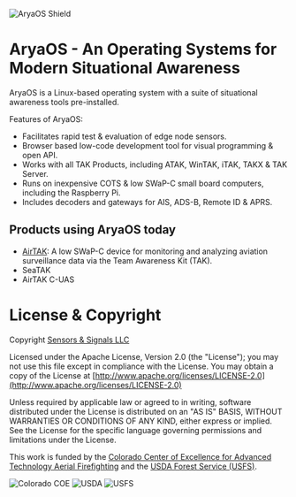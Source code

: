 ![AryaOS Shield](https://aryaos.readthedocs.io/en/latest/media/aryaos_logo-25p.png)

# AryaOS - An Operating Systems for Modern Situational Awareness

AryaOS is a Linux-based operating system with a suite of situational awareness tools pre-installed. 

Features of AryaOS:

* Facilitates rapid test & evaluation of edge node sensors.
* Browser based low-code development tool for visual programming & open API.
* Works with all TAK Products, including ATAK, WinTAK, iTAK, TAKX & TAK Server.
* Runs on inexpensive COTS & low SWaP-C small board computers, including the Raspberry Pi.
* Includes decoders and gateways for AIS, ADS-B, Remote ID & APRS.

## Products using AryaOS today

* [AirTAK](https://www.snstac.com/airtak): A low SWaP-C device for monitoring and analyzing aviation surveillance data via the Team Awareness Kit (TAK).
* SeaTAK
* AirTAK C-UAS

# License & Copyright

Copyright [Sensors & Signals LLC](https://www.snstac.com)

Licensed under the Apache License, Version 2.0 (the "License");
you may not use this file except in compliance with the License.
You may obtain a copy of the License at [http://www.apache.org/licenses/LICENSE-2.0](http://www.apache.org/licenses/LICENSE-2.0)

Unless required by applicable law or agreed to in writing, software
distributed under the License is distributed on an "AS IS" BASIS,
WITHOUT WARRANTIES OR CONDITIONS OF ANY KIND, either express or implied.
See the License for the specific language governing permissions and
limitations under the License.

This work is funded by the [Colorado Center of Excellence for Advanced Technology Aerial Firefighting](https://www.cofiretech.org/feature-projects/team-awareness-kit-tak) and the [USDA Forest Service (USFS)](https://www.fs.usda.gov/managing-land/fire).

![Colorado COE](https://images.squarespace-cdn.com/content/v1/6477cab5986c146297acea21/3eaaf2d1-60d4-4883-b944-8a02f1836664/coe+logo.png?format=105)
![USDA](https://images.squarespace-cdn.com/content/v1/6477cab5986c146297acea21/f72561b6-0cf4-4b7f-ac41-75d4bbc076d8/Logo_of_the_United_States_Department_of_Agriculture.svg.png?format=100)
![USFS](https://images.squarespace-cdn.com/content/v1/6477cab5986c146297acea21/61bde71a-14a1-455c-a8ef-90ba685f27c7/Logo_of_the_United_States_Forest_Service.svg+%281%29.png?format=100)
